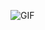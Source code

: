 ![GIF](https://media3.giphy.com/media/v1.Y2lkPTc5MGI3NjExZWhxcGQ2MXVscHNmNDEzZWlkMjU1NW10NGZxZnk3Y2xlanFnZDlueiZlcD12MV9pbnRlcm5hbF9naWZfYnlfaWQmY3Q9Zw/t9liWvFu3C9U9MM4Sm/giphy.gif)
